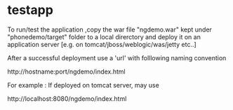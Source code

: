 # testapp

To run/test  the application ,copy the war file "ngdemo.war"  kept under "phonedemo/target" folder to a local direrctory and 
deploy it on an application server [e.g. on tomcat/jboss/weblogic/was/jetty etc..]

After a successful deployment use a 'url' with folllowing naming convention

http://hostname:port/ngdemo/index.html

For example : If deployed on  tomcat server, may use 

http://localhost:8080/ngdemo/index.html